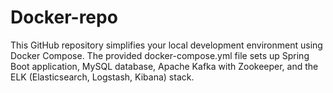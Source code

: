 # Docker-repo
This GitHub repository simplifies your local development environment using Docker Compose. The provided docker-compose.yml file sets up Spring Boot application, MySQL database, Apache Kafka with Zookeeper, and the ELK (Elasticsearch, Logstash, Kibana) stack.
